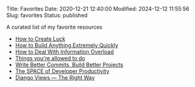 Title: Favorites
Date: 2020-12-21 12:40:00
Modified: 2024-12-12 11:55:56
Slug: favorites
Status: published

A curated list of my favorite resources

-   [How to Create Luck](https://www.swyx.io/create-luck)
-   [How to Build Anything Extremely Quickly](https://learnhowtolearn.org/how-to-build-extremely-quickly/)
-   [How to Deal With Information Overload](https://neilkakkar.com/Dealing-with-information-overload.html)
-   [Things you're allowed to do](https://milan.cvitkovic.net/writing/things_youre_allowed_to_do/)
-   [Write Better Commits, Build Better Projects](https://github.blog/2022-06-30-write-better-commits-build-better-projects/)
-   [The SPACE of Developer Productivity](https://queue.acm.org/detail.cfm?id=3454124)
-   [Django Views — The Right Way](https://spookylukey.github.io/django-views-the-right-way/)
